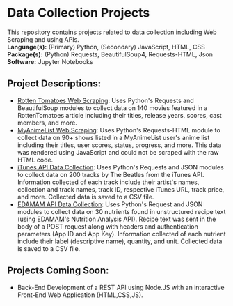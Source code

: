 Data Collection Projects
========================

This repository contains projects related to data collection including Web Scraping and using APIs.  
**Language(s):** (Primary) Python, (Secondary) JavaScript, HTML, CSS  
**Package(s):** (Python) Requests, BeautifulSoup4, Requests-HTML, Json
**Software:** Jupyter Notebooks

Project Descriptions:
---------------------
* [Rotten Tomatoes Web Scraping](./Rotten%20Tomatoes%20Web%20Scraping): Uses Python's Requests and BeautifulSoup modules to collect data on 140 movies featured in a RottenTomatoes article including their titles, release years, scores, cast members, and more.
* [MyAnimeList Web Scraping](./MyAnimeList%20Web%20Scraping): Uses Python's Requests-HTML module to collect data on 90+ shows listed in a MyAnimeList user's anime list including their titles, user scores, status, progress, and more. This data was rendered using JavaScript and could not be scraped with the raw HTML code.
* [iTunes API Data Collection](./iTunes%20API%20Data%20Collection): Uses Python's Requests and JSON modules to collect data on 200 tracks by The Beatles from the iTunes API. Information collected of each track include their artist's names, collection and track names, track ID, respective iTunes URL, track price, and more. Collected data is saved to a CSV file.
* [EDAMAM API Data Collection](./EDAMAM%20API%20Data%20Collection): Uses Python's Request and JSON modules to collect data on 30 nutrients found in unstructured recipe text (using EDAMAM's Nutrition Analysis API). Recipe text was sent in the body of a POST request along with headers and authentication parameters (App ID and App Key). Information collected of each nutrient include their label (descriptive name), quantity, and unit. Collected data is saved to a CSV file.

Projects Coming Soon:
---------------------
* Back-End Development of a REST API using Node.JS with an interactive Front-End Web Application (HTML,CSS,JS).